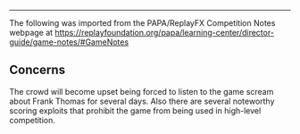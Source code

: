 ***
The following was imported from the PAPA/ReplayFX Competition Notes webpage at https://replayfoundation.org/papa/learning-center/director-guide/game-notes/#GameNotes
## Concerns
            
The crowd will become upset being forced to listen to the game scream about Frank Thomas for several days. Also there are several noteworthy scoring exploits that prohibit the game from being used in high-level competition.
